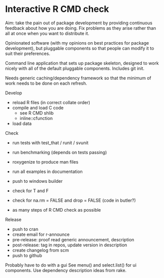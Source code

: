 Interactive R CMD check
========================

Aim: take the pain out of package development by providing continuous feedback about how you are doing. Fix problems as they arise rather than all at once when you want to distribute it.

Opinionated software (with my opinions on best practices for package development), but pluggable components so that people can modify it to suit their preferences.

Command line application that sets up package skeleton, designed to work nicely with all of the default pluggable components. Includes git init.

Needs generic caching/dependency framework so that the minimum of work needs to be done on each refresh.

Develop

  * reload R files (in correct collate order)
  * compile and load C code
    * see R CMD shlib
    * inline::cfunction
  * load data
  
Check

  * run tests with test_that / runit / svunit
  * run benchmarking (depends on tests passing)
  * roxygenize to produce man files
  * run all examples in documentation
  * push to windows builder

  * check for T and F
  * check for na.rm = FALSE and drop = FALSE (code in butler?)

  * as many steps of R CMD check as possible

Release

  * push to cran
  * create email for r-announce
  * pre-release: proof read generic announcement, description
  * post-release: tag in repos, update version in description
  * create changelog from scm
  * push to github
  
Probably have to do with a gui
See menu() and select.list() for ui components.
Use dependency description ideas from rake.